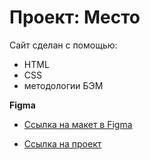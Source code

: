 # Проект: Место

Сайт сделан с помощью:
 - HTML
 - CSS 
 - методологии БЭМ

**Figma**

* [Ссылка на макет в Figma](https://www.figma.com/file/2cn9N9jSkmxD84oJik7xL7/JavaScript.-Sprint-4?node-id=0%3A1)



* [Ссылка на проект](https://innasilkina.github.io/mesto-project/)

